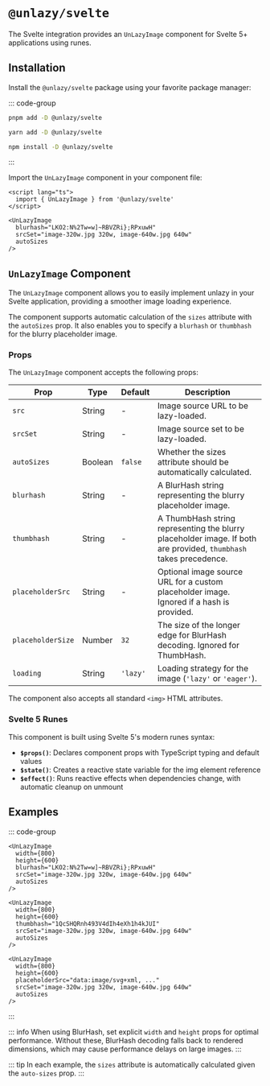 # `@unlazy/svelte`

The Svelte integration provides an `UnLazyImage` component for Svelte 5+ applications using runes.

## Installation

Install the `@unlazy/svelte` package using your favorite package manager:

::: code-group
  ```bash [pnpm]
  pnpm add -D @unlazy/svelte
  ```
  ```bash [yarn]
  yarn add -D @unlazy/svelte
  ```
  ```bash [npm]
  npm install -D @unlazy/svelte
  ```
:::

Import the `UnLazyImage` component in your component file:

```svelte
<script lang="ts">
  import { UnLazyImage } from '@unlazy/svelte'
</script>

<UnLazyImage
  blurhash="LKO2:N%2Tw=w]~RBVZRi};RPxuwH"
  srcSet="image-320w.jpg 320w, image-640w.jpg 640w"
  autoSizes
/>
```

## `UnLazyImage` Component

The `UnLazyImage` component allows you to easily implement unlazy in your Svelte application, providing a smoother image loading experience.

The component supports automatic calculation of the `sizes` attribute with the `autoSizes` prop. It also enables you to specify a `blurhash` or `thumbhash` for the blurry placeholder image.

### Props

The `UnLazyImage` component accepts the following props:

| Prop | Type | Default | Description |
| --- | --- | --- | --- |
| `src` | String | - | Image source URL to be lazy-loaded. |
| `srcSet` | String | - | Image source set to be lazy-loaded. |
| `autoSizes` | Boolean | `false` | Whether the sizes attribute should be automatically calculated. |
| `blurhash` | String | - | A BlurHash string representing the blurry placeholder image. |
| `thumbhash` | String | - | A ThumbHash string representing the blurry placeholder image. If both are provided, `thumbhash` takes precedence. |
| `placeholderSrc` | String | - | Optional image source URL for a custom placeholder image. Ignored if a hash is provided. |
| `placeholderSize` | Number | `32` | The size of the longer edge for BlurHash decoding. Ignored for ThumbHash. |
| `loading` | String | `'lazy'` | Loading strategy for the image (`'lazy'` or `'eager'`). |

The component also accepts all standard `<img>` HTML attributes.

### Svelte 5 Runes

This component is built using Svelte 5's modern runes syntax:

- **`$props()`**: Declares component props with TypeScript typing and default values
- **`$state()`**: Creates a reactive state variable for the img element reference
- **`$effect()`**: Runs reactive effects when dependencies change, with automatic cleanup on unmount

## Examples

::: code-group
  ```svelte [BlurHash]
  <UnLazyImage
    width={800}
    height={600}
    blurhash="LKO2:N%2Tw=w]~RBVZRi};RPxuwH"
    srcSet="image-320w.jpg 320w, image-640w.jpg 640w"
    autoSizes
  />
  ```
  ```svelte [ThumbHash]
  <UnLazyImage
    width={800}
    height={600}
    thumbhash="1QcSHQRnh493V4dIh4eXh1h4kJUI"
    srcSet="image-320w.jpg 320w, image-640w.jpg 640w"
    autoSizes
  />
  ```
  ```svelte [Inlined placeholder image]
  <UnLazyImage
    width={800}
    height={600}
    placeholderSrc="data:image/svg+xml, ..."
    srcSet="image-320w.jpg 320w, image-640w.jpg 640w"
    autoSizes
  />
  ```
:::

::: info
When using BlurHash, set explicit `width` and `height` props for optimal performance. Without these, BlurHash decoding falls back to rendered dimensions, which may cause performance delays on large images.
:::

::: tip
In each example, the `sizes` attribute is automatically calculated given the `auto-sizes` prop.
:::

